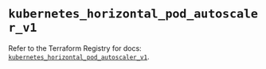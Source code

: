 # `kubernetes_horizontal_pod_autoscaler_v1`

Refer to the Terraform Registry for docs: [`kubernetes_horizontal_pod_autoscaler_v1`](https://registry.terraform.io/providers/hashicorp/kubernetes/2.35.1/docs/resources/horizontal_pod_autoscaler_v1).
